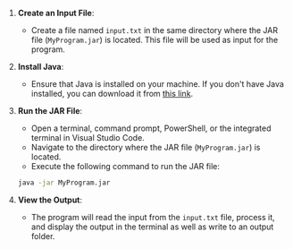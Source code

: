 1. **Create an Input File**:
   - Create a file named `input.txt` in the same directory where the JAR file (`MyProgram.jar`) is located. This file will be used as input for the program.

2. **Install Java**:
   - Ensure that Java is installed on your machine. If you don't have Java installed, you can download it from [this link](https://www.java.com/en/download/).

3. **Run the JAR File**:
   - Open a terminal, command prompt, PowerShell, or the integrated terminal in Visual Studio Code.
   - Navigate to the directory where the JAR file (`MyProgram.jar`) is located.
   - Execute the following command to run the JAR file:

   ```bash
   java -jar MyProgram.jar
   ```
4. **View the Output**:
   - The program will read the input from the `input.txt` file, process it, and display the output in the terminal as well as write to an output folder.